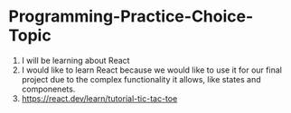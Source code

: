 # Programming-Practice-Choice-Topic

1. I will be learning about React
2. I would like to learn React because we would like to use it for our final project due to the complex functionality it allows, like states and componenets.
3. https://react.dev/learn/tutorial-tic-tac-toe
